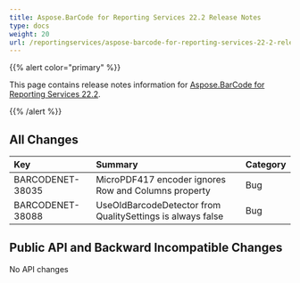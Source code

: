 ```yaml
---
title: Aspose.BarCode for Reporting Services 22.2 Release Notes
type: docs
weight: 20
url: /reportingservices/aspose-barcode-for-reporting-services-22-2-release-notes/
---
```


{{% alert color="primary" %}} 

This page contains release notes information for [Aspose.BarCode for Reporting Services 22.2](https://downloads.aspose.com/barcode/reportingservices/new-releases/aspose.barcode-for-reporting-services-22.2/).

{{% /alert %}} 
## **All Changes**

|**Key**|**Summary**|**Category**|
| :- | :- | :- |
|BARCODENET-38035|MicroPDF417 encoder ignores Row and Columns property|Bug|
|BARCODENET-38088|UseOldBarcodeDetector from QualitySettings is always false|Bug|

## **Public API and Backward Incompatible Changes**

No API changes
